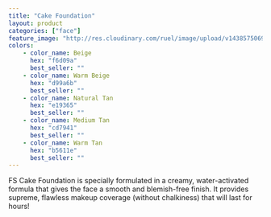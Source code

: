 ```yaml
---
title: "Cake Foundation"
layout: product
categories: ["face"]
feature_image: "http://res.cloudinary.com/ruel/image/upload/v1438575069/fs/Cake_Foundation_PB186394.jpg"
colors:
    - color_name: Beige
      hex: "f6d09a"
      best_seller: ""
    - color_name: Warm Beige
      hex: "d99a6b"
      best_seller: ""
    - color_name: Natural Tan
      hex: "e19365"
      best_seller: ""
    - color_name: Medium Tan
      hex: "cd7941"
      best_seller: ""
    - color_name: Warm Tan
      hex: "b5611e"
      best_seller: ""
---
```

FS Cake Foundation is specially formulated in a creamy, water-activated formula that gives the face a smooth and blemish-free finish. It provides supreme, flawless makeup coverage (without chalkiness) that will last for hours! 